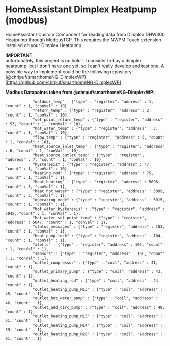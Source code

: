 # HomeAssistant Dimplex Heatpump (modbus)
HomeAssistant Custom Component for reading data from Dimplex DHW300 Heatpump through ModbusTCP.
This requires the NWPM Touch extension installed on your Dimplex Heatpump

**IMPORTANT**  
unfortunately, this project is on hold - I consider to buy a dimplex heatpump, but I don't have one yet, so I can't really develop and test one.
A possible way to implement could be the following repository: (@chripuf/smarthomeNG-DimplexWP)[https://github.com/chrpuf/smarthomeNG-DimplexWP]

**Modbus Datapoints taken from @chrpuf/smarthomeNG-DimplexWP:**
```
            "outdoor_temp" : {"type" : "register", "address" : 1, "count" : 1, "conVal" : 10},
            "return_temp" : {"type" : "register", "address" : 2, "count" : 1, "conVal" : 10},
            "set-point_return_temp" : {"type" : "register", "address" : 53, "count" : 1, "conVal" : 10},
            "hot_water_temp" : {"type" : "register", "address" : 3, "count" : 1, "conVal" : 10},
            "flow_temp" : {"type" : "register", "address" : 5, "count" : 1, "conVal" : 10},
            "heat_source_inlet_temp" : {"type" : "register", "address" : 6, "count" : 1, "conVal" : 10},
            "heat_source_outlet_temp" : {"type" : "register", "address" : 7, "count" : 1, "conVal" : 10},
            "hysteresis" : {"type" : "register", "address" : 47, "count" : 1, "conVal" : 10},
            "heating_rod" : {"type" : "register", "address" : 75, "count" : 1, "conVal" : 1},
            "heat_heating" : {"type" : "register", "address" : 5096, "count" : 3, "conVal" : 1},
            "heat_hot_water" : {"type" : "register", "address" : 5099, "count" : 3, "conVal" : 1},
            "operating_mode" : {"type" : "register", "address" : 5015, "count" : 1, "conVal" : 1},
            "hot_water_hysteresis" : {"type" : "register", "address" : 5045, "count" : 1, "conVal" : 1},
            "hot_water_set-point_temp" : {"type" : "register", "address" : 5047, "count" : 1, "conVal" : 1},
            "status_messages" : {"type" : "register", "address" : 103, "count" : 1, "conVal" : 1},
            "heat_pump_lock" : {"type" : "register", "address" : 104, "count" : 1, "conVal" : 1},
            "alerts" : {"type" : "register", "address" : 105, "count" : 1, "conVal" : 1},
            "sensors" : {"type" : "register", "address" : 106, "count" : 1, "conVal" : 1},
            "outlet_compressor" : {"type" : "coil", "address" : 41, "count" : 1},
            "outlet_primary_pump" : {"type" : "coil", "address" : 43, "count" : 1},
            "outlet_heating_rod" : {"type" : "coil", "address" : 44, "count" : 1},
            "outlet_heating_pump_M13" : {"type" : "coil", "address" : 45, "count" : 1},
            "outlet_hot_water_pump" : {"type" : "coil", "address" : 46, "count" : 1},
            "outlet_add_circ_pump" : {"type" : "coil", "address" : 49, "count" : 1},
            "outlet_heating_pump_M15" : {"type" : "coil", "address" : 51, "count" : 1},
            "outlet_heating_pump_M14" : {"type" : "coil", "address" : 59, "count" : 1},
            "outlet_heating_pump_M20" : {"type" : "coil", "address" : 61, "count" : 1}
```
